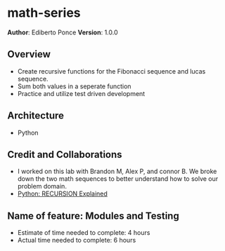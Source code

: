 # math-series

**Author**: Ediberto Ponce
**Version**: 1.0.0 

## Overview

- Create recursive functions for the Fibonacci sequence and lucas sequence.
- Sum both values in a seperate function
- Practice and utilize test driven development


## Architecture

- Python


## Credit and Collaborations

- I worked on this lab with Brandon M, Alex P, and connor B. We broke down the two math sequences to better understand how to solve our problem domain.
- [Python: RECURSION Explained](https://www.youtube.com/watch?v=wMNrSM5RFMc)

## Name of feature: Modules and Testing

- Estimate of time needed to complete: 4 hours
- Actual time needed to complete: 6 hours